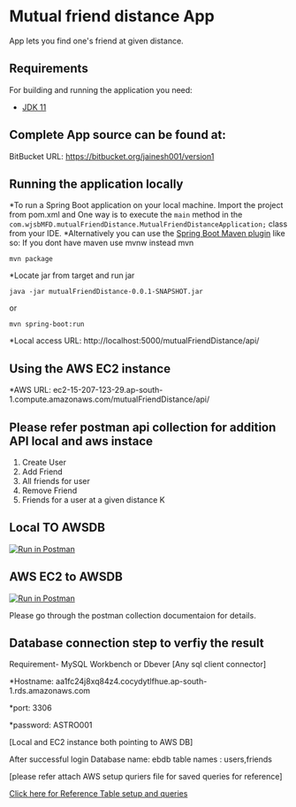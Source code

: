 # Mutual friend distance App

App lets you find one's friend at given distance.

## Requirements

For building and running the application you need:
- [JDK 11](https://docs.aws.amazon.com/corretto/latest/corretto-11-ug/downloads-list.html)

## Complete App source can be found at:

BitBucket URL: https://bitbucket.org/jainesh001/version1

## Running the application locally

*To run a Spring Boot application on your local machine. Import the project from pom.xml and One way is to execute the `main` method in the `com.wjsbMFD.mutualFriendDistance.MutualFriendDistanceApplication;` class from your IDE.
*Alternatively you can use the [Spring Boot Maven plugin](https://docs.spring.io/spring-boot/docs/current/reference/html/build-tool-plugins-maven-plugin.html) like so: If you dont have maven use mvnw instead mvn
```shell
mvn package
```
*Locate jar from target and run jar 
```shell
java -jar mutualFriendDistance-0.0.1-SNAPSHOT.jar
```
or
```shell
mvn spring-boot:run
```
*Local access URL: http://localhost:5000/mutualFriendDistance/api/  

## Using the AWS EC2 instance

*AWS URL: ec2-15-207-123-29.ap-south-1.compute.amazonaws.com/mutualFriendDistance/api/ 

## Please refer postman api collection for addition API local and aws instace
1. Create User
2. Add Friend
3. All friends for user
4. Remove Friend
5. Friends for a user at a given distance K

## Local TO AWSDB 
[![Run in Postman](https://run.pstmn.io/button.svg)](https://app.getpostman.com/run-collection/808e2d503213bfcc9413)

## AWS EC2 to AWSDB
[![Run in Postman](https://run.pstmn.io/button.svg)](https://app.getpostman.com/run-collection/921572692da414a1b720)

Please go through the postman collection documentaion for details.

## Database connection step to verfiy the result

Requirement- MySQL Workbench or Dbever [Any sql client connector]

*Hostname: aa1fc24j8xq84z4.cocydytlfhue.ap-south-1.rds.amazonaws.com

*port: 3306

*password: ASTRO001 

[Local and EC2 instance both pointing to AWS DB]

After successful login
Database name: ebdb  table names : users,friends 

[please refer attach AWS setup quriers file for saved queries for reference]

[Click here for Reference Table setup and queries](https://drive.google.com/file/d/1u_w9ujwzoDmkwx7PF_HaOx8E7q0nvd8F/view?usp=sharing)

